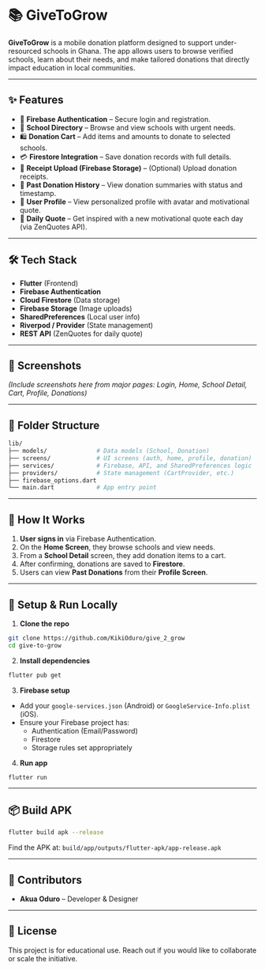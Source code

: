 # 📚 GiveToGrow

**GiveToGrow** is a mobile donation platform designed to support under-resourced schools in Ghana. The app allows users to browse verified schools, learn about their needs, and make tailored donations that directly impact education in local communities.

---

## ✨ Features

- 🔐 **Firebase Authentication** – Secure login and registration.
- 🏫 **School Directory** – Browse and view schools with urgent needs.
- 🛍️ **Donation Cart** – Add items and amounts to donate to selected schools.
- 💳 **Firestore Integration** – Save donation records with full details.
- 🧾 **Receipt Upload (Firebase Storage)** – (Optional) Upload donation receipts.
- 📜 **Past Donation History** – View donation summaries with status and timestamp.
- 👤 **User Profile** – View personalized profile with avatar and motivational quote.
- 🌟 **Daily Quote** – Get inspired with a new motivational quote each day (via ZenQuotes API).

---

## 🛠️ Tech Stack

- **Flutter** (Frontend)
- **Firebase Authentication**
- **Cloud Firestore** (Data storage)
- **Firebase Storage** (Image uploads)
- **SharedPreferences** (Local user info)
- **Riverpod / Provider** (State management)
- **REST API** (ZenQuotes for daily quote)

---

## 📸 Screenshots

*(Include screenshots here from major pages: Login, Home, School Detail, Cart, Profile, Donations)*

---

## 🧱 Folder Structure

```bash
lib/
├── models/              # Data models (School, Donation)
├── screens/             # UI screens (auth, home, profile, donation)
├── services/            # Firebase, API, and SharedPreferences logic
├── providers/           # State management (CartProvider, etc.)
├── firebase_options.dart
└── main.dart            # App entry point
```

---

## 🔄 How It Works

1. **User signs in** via Firebase Authentication.
2. On the **Home Screen**, they browse schools and view needs.
3. From a **School Detail** screen, they add donation items to a cart.
4. After confirming, donations are saved to **Firestore**.
5. Users can view **Past Donations** from their **Profile Screen**.

---

## 🧪 Setup & Run Locally

1. **Clone the repo**

```bash
git clone https://github.com/KikiOduro/give_2_grow
cd give-to-grow
```

2. **Install dependencies**

```bash
flutter pub get
```

3. **Firebase setup**

- Add your `google-services.json` (Android) or `GoogleService-Info.plist` (iOS).
- Ensure your Firebase project has:
  - Authentication (Email/Password)
  - Firestore
  - Storage rules set appropriately

4. **Run app**

```bash
flutter run
```

---

## 📦 Build APK

```bash
flutter build apk --release
```

Find the APK at: `build/app/outputs/flutter-apk/app-release.apk`

---

## 🙌 Contributors

- **Akua Oduro** – Developer & Designer

---

## 📄 License

This project is for educational use. Reach out if you would like to collaborate or scale the initiative.